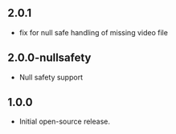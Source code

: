 ## 2.0.1

* fix for null safe handling of missing video file

## 2.0.0-nullsafety

* Null safety support

## 1.0.0

* Initial open-source release.